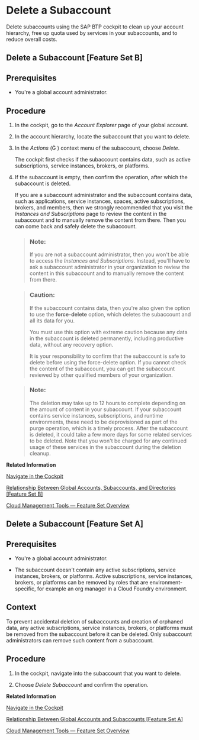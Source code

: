 <!-- loio419dc3d380e74f1abb06ba44d61e71ae -->

<link rel="stylesheet" type="text/css" href="../css/sap-icons.css"/>

# Delete a Subaccount

 Delete subaccounts using the SAP BTP cockpit to clean up your account hierarchy, free up quota used by services in your subaccounts, and to reduce overall costs. 

 <a name="task_a4g_zp3_bvb"/>

<!-- task\_a4g\_zp3\_bvb -->

## Delete a Subaccount \[Feature Set B\]



<a name="task_a4g_zp3_bvb__prereq_b4g_zp3_bvb"/>

## Prerequisites

-   You're a global account administrator.




<a name="task_a4g_zp3_bvb__steps_d4g_zp3_bvb"/>

## Procedure

1.  In the cockpit, go to the *Account Explorer* page of your global account.

2.  In the account hierarchy, locate the subaccount that you want to delete.

3.  In the *Actions* \(<span class="SAP-icons"></span> \) context menu of the subaccount, choose *Delete*.

    The cockpit first checks if the subaccount contains data, such as active subscriptions, service instances, brokers, or platforms.

4.  If the subaccount is empty, then confirm the operation, after which the subaccount is deleted.

    If you are a subaccount administrator and the subaccount contains data, such as applications, service instances, spaces, active subscriptions, brokers, and members, then we strongly recommended that you visit the *Instances and Subscriptions* page to review the content in the subaccount and to manually remove the content from there. Then you can come back and safely delete the subaccount.

    > ### Note:  
    > If you are not a subaccount administrator, then you won't be able to access the *Instances and Subscriptions*. Instead, you'll have to ask a subaccount administrator in your organization to review the content in this subaccount and to manually remove the content from there.

    > ### Caution:  
    > If the subaccount contains data, then you're also given the option to use the **force-delete** option, which deletes the subaccount and all its data for you.
    > 
    > You must use this option with extreme caution because any data in the subaccount is deleted permanently, including productive data, without any recovery option.
    > 
    > It is your responsibility to confirm that the subaccount is safe to delete before using the force-delete option. If you cannot check the content of the subaccount, you can get the subaccount reviewed by other qualified members of your organization.

    > ### Note:  
    > The deletion may take up to 12 hours to complete depending on the amount of content in your subaccount. If your subaccount contains service instances, subscriptions, and runtime environments, these need to be deprovisioned as part of the purge operation, which is a timely process. After the subaccount is deleted, it could take a few more days for some related services to be deleted. Note that you won't be charged for any continued usage of these services in the subaccount during the deletion cleanup.


**Related Information**  


[Navigate in the Cockpit](navigate-in-the-cockpit-0874895.md "Learn how to navigate to your global accounts and subaccounts in the SAP BTP cockpit.")

[Relationship Between Global Accounts, Subaccounts, and Directories \[Feature Set B\]](../10-concepts/account-model-8ed4a70.md#loio20828fc639954939890d3d74a22c5f66 "A global account can group together different directories and subaccounts that an administrator makes available to users. Administrators can assign the available entitlements and quotas of a global account to its different subaccounts and move it between subaccounts that belong to the same global account.")

[Cloud Management Tools — Feature Set Overview](../10-concepts/cloud-management-tools-feature-set-overview-caf4e4e.md "Cloud management tools represent the group of technologies designed for managing SAP BTP.")

 <a name="task_hm1_y43_bvb"/>

<!-- task\_hm1\_y43\_bvb -->

## Delete a Subaccount \[Feature Set A\]



<a name="task_hm1_y43_bvb__prereq_im1_y43_bvb"/>

## Prerequisites

-   You're a global account administrator.

-   The subaccount doesn't contain any active subscriptions, service instances, brokers, or platforms. Active subscriptions, service instances, brokers, or platforms can be removed by roles that are environment-specific, for example an org manager in a Cloud Foundry environment.




<a name="task_hm1_y43_bvb__context_lm1_y43_bvb"/>

## Context

To prevent accidental deletion of subaccounts and creation of orphaned data, any active subscriptions, service instances, brokers, or platforms must be removed from the subaccount before it can be deleted. Only subaccount administrators can remove such content from a subaccount.



<a name="task_hm1_y43_bvb__steps_mm1_y43_bvb"/>

## Procedure

1.  In the cockpit, navigate into the subaccount that you want to delete.

2.  Choose *Delete Subaccount* and confirm the operation.


**Related Information**  


[Navigate in the Cockpit](navigate-in-the-cockpit-0874895.md "Learn how to navigate to your global accounts and subaccounts in the SAP BTP cockpit.")

[Relationship Between Global Accounts and Subaccounts \[Feature Set A\]](../10-concepts/account-model-8ed4a70.md#loioeeda449cf252418a97e0f7c9abd30b9a "A global account can group together different subaccounts that an administrator makes available to users. Administrators can assign the available quotas of a global account to its different subaccounts and move it between subaccounts that belong to the same global account.")

[Cloud Management Tools — Feature Set Overview](../10-concepts/cloud-management-tools-feature-set-overview-caf4e4e.md "Cloud management tools represent the group of technologies designed for managing SAP BTP.")

